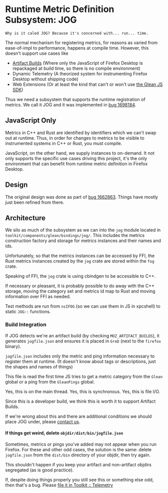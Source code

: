 # Runtime Metric Definition Subsystem: JOG

```{admonition} I'm Sorry
Why is it caled JOG? Because it's concerned with... run... time.
```

The normal mechanism for registering metrics,
for reasons as varied from ease-of-impl to performance,
happens at compile time.
However, this doesn't support use cases like
* [Artifact Builds][artifact-build]
  (Where only the JavaScript of Firefox Desktop is repackaged at build time,
  so there is no compile environment)
* Dynamic Telemetry
  (A theorized system for instrumenting Firefox Desktop without shipping code)
* Web Extensions
  (Or at least the kind that can't or won't use
  [the Glean JS SDK][glean-js])

Thus we need a subsystem that supports the runtime registration of metrics.
We call it JOG and it was implemented in [bug 1698184][impl-bug].

## JavaScript Only

Metrics in C++ and Rust are identified by identifiers which we can't swap out at runtime.
Thus, in order for changes to metrics to be visible to instrumented systems in C++ or Rust, you must compile.

JavaScript, on the other hand, we supply instances to on-demand.
It not only supports the specific use cases driving this project,
it's the only environment that can benefit from runtime metric definition in Firefox Desktop.

## Design

The original design was done as part of
[bug 1662863][design-bug].
Things have mostly just been refined from there.

## Architecture

We silo as much of the subsystem as we can into the
`jog` module located in `toolkit/components/glean/bindings/jog/`.
This includes the metrics construction factory and storage for metrics instances and their names and ids.

Unfortunately, so that the metrics instances can be accessed by FFI,
the Rust metrics instances created by the `jog` crate are stored within the `fog` crate.

Speaking of FFI, the `jog` crate is using cbindgen to be accessible to C++.

If necessary or pleasant, it is probably possible to do away with the C++ storage,
moving the category set and metrics id map to Rust and moving information over FFI as needed.

Test methods are run from `nsIFOG` (so we can use them in JS in xpcshell)
to static `JOG::` functions.

### Build Integration

If JOG detects we're an artifact build (by checking `MOZ_ARTIFACT_BUILDS`),
it generates `jogfile.json` and ensures it is placed in `GreD`
(next to the `firefox` binary).

`jogfile.json` includes only the metric and ping information necessary to register them at runtime.
(It doesn't know about tags or descriptions, just the shapes and names of things)

This file is read the first time JS tries to get a metric category from the
`Glean` global or a ping from the `GleanPings` global.

Yes, this is on the main thread. Yes, this is synchronous. Yes, this is file I/O.

Since this is a developer build, we think this is worth it to support Artifact Builds.

If we're wrong about this and there are additional conditions we should place JOG under,
please [contact us][glean-channel].

#### If things get weird, delete `objdir/dist/bin/jogfile.json`

Sometimes, metrics or pings you've added may not appear when you run Firefox.
For these and other odd cases, the solution is the same:
delete `jogfile.json` from the `dist/bin` directory of your objdir, then try again.

This shouldn't happen if you keep your artifact and non-artifact objdirs segregated
(as is good practice).

If, despite doing things properly you still see this or something else odd, then that's a bug.
Please [file it in Toolkit :: Telemetry][file-bug]

[artifact-build]: https://firefox-source-docs.mozilla.org/contributing/build/artifact_builds.html
[glean-js]: https://mozilla.github.io/glean/book/user/adding-glean-to-your-project/javascript.html
[impl-bug]: https://bugzilla.mozilla.org/show_bug.cgi?id=1698184
[design-bug]: https://bugzilla.mozilla.org/show_bug.cgi?id=1662863
[glean-channel]: https://chat.mozilla.org/#/room/#glean:mozilla.org
[file-bug]: https://bugzilla.mozilla.org/enter_bug.cgi?assigned_to=nobody%40mozilla.org&bug_ignored=0&bug_severity=--&bug_status=NEW&bug_type=defect&cf_a11y_review_project_flag=---&cf_fx_iteration=---&cf_fx_points=---&cf_performance_impact=---&cf_status_firefox106=---&cf_status_firefox107=---&cf_status_firefox108=---&cf_status_firefox_esr102=---&cf_status_thunderbird_esr102=---&cf_status_thunderbird_esr91=---&cf_tracking_firefox106=---&cf_tracking_firefox107=---&cf_tracking_firefox108=---&cf_tracking_firefox_esr102=---&cf_tracking_firefox_relnote=---&cf_tracking_thunderbird_esr102=---&cf_tracking_thunderbird_esr91=---&cf_webcompat_priority=---&component=Telemetry&contenttypemethod=list&contenttypeselection=text%2Fplain&defined_groups=1&filed_via=standard_form&flag_type-203=X&flag_type-37=X&flag_type-41=X&flag_type-607=X&flag_type-721=X&flag_type-737=X&flag_type-787=X&flag_type-799=X&flag_type-800=X&flag_type-803=X&flag_type-846=X&flag_type-855=X&flag_type-864=X&flag_type-930=X&flag_type-936=X&flag_type-937=X&flag_type-952=X&form_name=enter_bug&maketemplate=Remember%20values%20as%20bookmarkable%20template&op_sys=Unspecified&priority=--&product=Toolkit&rep_platform=Unspecified&short_desc=Problem%20with%20JOG%3A%20&target_milestone=---&version=unspecified
